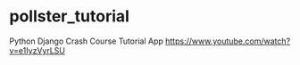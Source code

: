 # pollster_tutorial
Python Django Crash Course Tutorial App
https://www.youtube.com/watch?v=e1IyzVyrLSU
